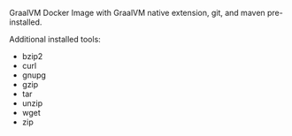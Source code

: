 GraalVM Docker Image with GraalVM native extension, git, and maven pre-installed.

Additional installed tools:

* bzip2
* curl
* gnupg
* gzip
* tar
* unzip
* wget
* zip

